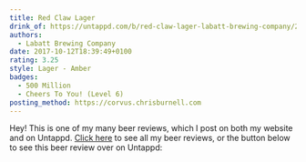```yaml
---
title: Red Claw Lager
drink_of: https://untappd.com/b/red-claw-lager-labatt-brewing-company/2316637
authors:
  - Labatt Brewing Company
date: 2017-10-12T18:39:49+0100
rating: 3.25
style: Lager - Amber
badges:
  - 500 Million
  - Cheers To You! (Level 6)
posting_method: https://corvus.chrisburnell.com
---
```


Hey! This is one of my many beer reviews, which I post on both my website and on Untappd. [Click here](/beer/) to see all my beer reviews, or the button below to see this beer review over on Untappd:
